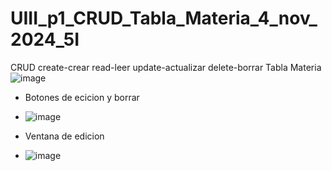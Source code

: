 # UIII_p1_CRUD_Tabla_Materia_4_nov_2024_5I
CRUD create-crear read-leer update-actualizar delete-borrar Tabla Materia
![image](https://github.com/user-attachments/assets/cac2cc5b-3df9-4742-909c-9777b9a45627)

- Botones de ecicion y borrar
- ![image](https://github.com/user-attachments/assets/2520b615-77da-41aa-b001-9238ff068887)

- Ventana de edicion
- ![image](https://github.com/user-attachments/assets/c3c98c0e-3faf-4228-9cf4-99c62aa36ae6)

